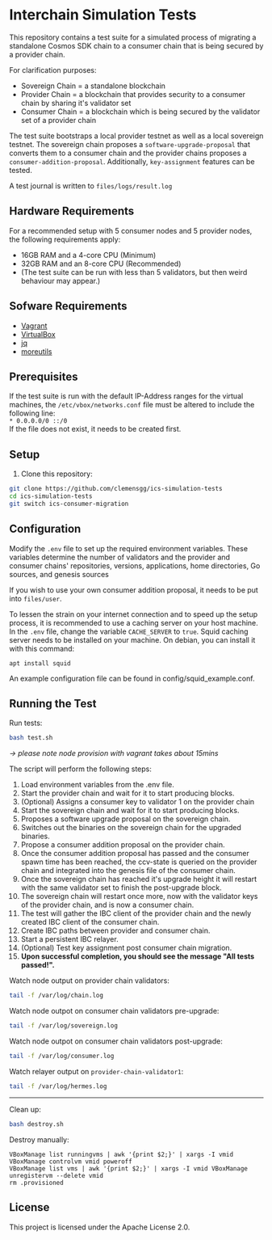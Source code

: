 # Interchain Simulation Tests

This repository contains a test suite for a simulated process of migrating a standalone Cosmos SDK chain to a consumer chain that is being secured by a provider chain.

For clarification purposes:
*   Sovereign Chain = a standalone blockchain
*   Provider Chain = a blockchain that provides security to a consumer chain by sharing it's validator set
*   Consumer Chain = a blockchain which is being secured by the validator set of a provider chain

The test suite bootstraps a local provider testnet as well as a local sovereign testnet.
The sovereign chain proposes a `software-upgrade-proposal` that converts them to a consumer chain and the provider chains proposes a `consumer-addition-proposal`. Additionally, `key-assignment` features can be tested.

A test journal is written to `files/logs/result.log`

## Hardware Requirements
For a recommended setup with 5 consumer nodes and 5 provider nodes, the following requirements apply:
- 16GB RAM and a 4-core CPU (Minimum)
- 32GB RAM and an 8-core CPU (Recommended)
- (The test suite can be run with less than 5 validators, but then weird behaviour may appear.)
## Sofware Requirements
- [Vagrant](https://www.vagrantup.com/downloads.html)
- [VirtualBox](https://www.virtualbox.org/wiki/Downloads)
- [jq](https://stedolan.github.io/jq/download)
- [moreutils](https://joeyh.name/code/moreutils)

## Prerequisites
If the test suite is run with the default IP-Address ranges for the virtual machines,
the `/etc/vbox/networks.conf` file must be altered to include the following line:  
`* 0.0.0.0/0 ::/0`  
If the file does not exist, it needs to be created first.

## Setup

1. Clone this repository:

```bash
git clone https://github.com/clemensgg/ics-simulation-tests
cd ics-simulation-tests
git switch ics-consumer-migration
```

## Configuration

Modify the `.env` file to set up the required environment variables. These variables determine the number of validators and the provider and consumer chains' repositories, versions, applications, home directories, Go sources, and genesis sources

If you wish to use your own consumer addition proposal, it needs to be put into `files/user`.

To lessen the strain on your internet connection and to speed up the setup process, it is recommended to use a caching server on your host machine.
In the `.env` file, change the variable `CACHE_SERVER` to `true`. Squid caching server needs to be installed on your machine.
On debian, you can install it with this command:

`apt install squid`

An example configuration file can be found in config/squid_example.conf.


## Running the Test

Run tests:
```bash
bash test.sh
```

_-> please note node provision with vagrant takes about 15mins_

The script will perform the following steps:

1. Load environment variables from the .env file.
2. Start the provider chain and wait for it to start producing blocks.
3. (Optional) Assigns a consumer key to validator 1 on the provider chain
3. Start the sovereign chain and wait for it to start producing blocks.
4. Proposes a software upgrade proposal on the sovereign chain.
5. Switches out the binaries on the sovereign chain for the upgraded binaries.
7. Propose a consumer addition proposal on the provider chain.
8. Once the consumer addition proposal has passed and the consumer spawn time has been reached, the ccv-state is queried on the provider chain and integrated into the genesis file of the consumer chain.
9. Once the sovereign chain has reached it's upgrade height it will restart with the same validator set to finish the post-upgrade block.
10. The sovereign chain will restart once more, now with the validator keys of the provider chain, and is now a consumer chain.
11. The test will gather the IBC client of the provider chain and the newly created IBC client of the consumer chain.
8. Create IBC paths between provider and consumer chain.
9. Start a persistent IBC relayer.
10. (Optional) Test key assignment post consumer chain migration.
11. **Upon successful completion, you should see the message "All tests passed!".**

Watch node output on provider chain validators: 
```sh
tail -f /var/log/chain.log
```
Watch node outpot on consumer chain validators pre-upgrade:
```sh
tail -f /var/log/sovereign.log
```
Watch node outpot on consumer chain validators post-upgrade:
```sh
tail -f /var/log/consumer.log
```
Watch relayer output on `provider-chain-validator1`: 
```sh
tail -f /var/log/hermes.log
```

---
Clean up:
```sh
bash destroy.sh
```
Destroy manually:
```
VBoxManage list runningvms | awk '{print $2;}' | xargs -I vmid VBoxManage controlvm vmid poweroff
VBoxManage list vms | awk '{print $2;}' | xargs -I vmid VBoxManage unregistervm --delete vmid
rm .provisioned
```

## License

This project is licensed under the Apache License 2.0.